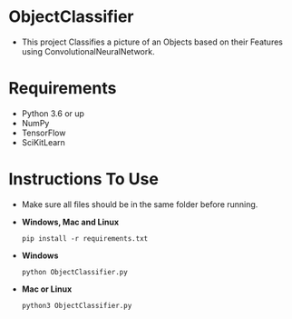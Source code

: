 # ObjectClassifier
- This project Classifies a picture of an Objects based on their Features using ConvolutionalNeuralNetwork.

# Requirements
- Python 3.6 or up
- NumPy
- TensorFlow
- SciKitLearn

# Instructions To Use
- Make sure all files should be in the same folder before running.

- **Windows, Mac and Linux**
  ```
  pip install -r requirements.txt
  ```
- **Windows**
  ```
  python ObjectClassifier.py
  ```
- **Mac or Linux**
  ```
  python3 ObjectClassifier.py
  ```

